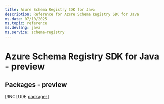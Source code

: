 ```yaml
---
title: Azure Schema Registry SDK for Java
description: Reference for Azure Schema Registry SDK for Java
ms.date: 07/10/2025
ms.topic: reference
ms.devlang: java
ms.service: schema-registry
---
```

# Azure Schema Registry SDK for Java - preview
## Packages - preview
[!INCLUDE [packages](schema-registry-index.md)]